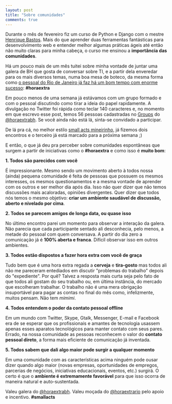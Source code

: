 ```yaml
---
layout: post
title: "Sobre comunidades"
comments: true
---
```


Durante o mês de fevereiro fiz um curso de Python e Django com o mestre [Henrique Bastos](http://twitter.com/henriquebastos). Mais do que aprender duas ferramentas fantásticas para desenvolvimento web e entender melhor algumas práticas ágeis até então não muito claras para minha cabeça, o curso me ensinou a **importância das comunidades**.

Há um pouco mais de um mês tuitei sobre minha vontade de juntar uma galera de BH que gosta de conversar sobre TI, e a partir dela enveredar para os mais diversos temas, numa boa mesa de boteco, da mesma forma como [o pessoal do Rio de Janeiro já faz há um bom tempo com enorme sucesso](http://horaextra.org/): __#horaextra__

Em pouco menos de uma semana já estávamos com um grupo formado e com o pessoal discutindo como tirar a ideia do papel rapidamente. A divulgação no Twitter foi rápida como teclar 140 caracteres e, no momento em que escrevo esse post, temos 56 pessoas cadastradas no [Groups](http://groups.google.com/group/horaextrabh) do [@horaextrabh](http://twitter.com/horaextrabh). Se você ainda não está lá, sinta-se convidado a participar.

De lá pra cá, no melhor estilo [small acts mineirinho](http://smallactsmanifesto.org/), já fizemos dois encontros e o terceiro já está marcado para a próxima semana ;)

E então, o que já deu pra perceber sobre comunidades espontâneas que surgem a partir de iniciativas como o __#horaextra__ e como isso é __muito bom__:

__1. Todos são parecidos com você__

É impressionante. Mesmo sendo um movimento aberto à todos nossa (ainda) pequena comunidade é feita de pessoas que possuem os mesmos interesses, os mesmos questionamentos e a mesma vontade de aprender com os outros e ser melhor dia após dia. Isso não quer dizer que não temos discussões mais acaloradas, opiniões divergentes. Quer dizer que todos nós temos o mesmo objetivo: **criar um ambiente saudável de discussão, aberto e nivelado por cima**.

__2. Todos se parecem amigos de longa data, ou quase isso__

No último encontro parei um momento para observar a interação da galera. Não parecia que cada participante sentado ali desconhecia, pelo menos, a metade do pessoal com quem conversava. A partir do dia zero a comunicação já é __100% aberta e franca__. Difícil observar isso em outros ambientes.

__3. Todos estão dispostos a fazer hora extra com você de graça__

Tudo bem que é uma hora extra regada a __cerveja__ e __tira-gosto__ mas todos ali não me pareceram entediados em discutir "problemas do trabalho" depois do "expediente". Por quê? Talvez a resposta mais curta seja pelo fato de que todos ali gostam do seu trabalho ou, em última instância, do mercado que escolheram trabalhar. O trabalho não é uma mera obrigação insuportável para pagar as contas no final do mês como, infelizmente, muitos pensam. Não tem _mimimi_.

__4. Todos entendem o poder da contato pessoal offline__

Em um mundo com Twitter, Skype, Gtalk, Messenger, E-mail e Facebook era de se esperar que os profissionais e amantes de tecnologia usassem apenas esses aparatos tecnológicos para manter contato com seus pares. Errado, na nossa comunidade as pessoas reconhecem o valor do __contato pessoal direto__, a forma mais eficiente de comunicação já inventada.

__5. Todos sabem que dali algo maior pode surgir a qualquer momento__

Em uma comunidade com as características acima ninguém pode ousar dizer quando algo maior (novas empresas, oportunidades de empregos, parcerias de negócios, iniciativas educacionais, eventos, etc.) surgirá. O certo é que o __ambiente é extremamente favorável__ para que isso ocorra de maneira natural e auto-sustentada.

Valeu galera do [@horaextrabh](http://twitter.com/horaextrabh). Valeu moçada do [@horaextrario](http://twitter.com/horaextrario) pelo apoio e incentivo. **#smallacts**
